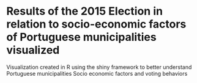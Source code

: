 # Results of the 2015 Election in relation to socio-economic factors of Portuguese municipalities visualized

Visualization created in R using the shiny framework to better understand Portuguese municipalities Socio economic factors and voting behaviors
